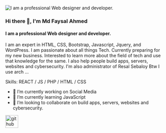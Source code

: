 ![I am a professional Web designer and developer.](https://scontent.fdac138-1.fna.fbcdn.net/v/t39.30808-6/324017424_1470737939996414_2498900154350536328_n.png?_nc_cat=100&ccb=1-7&_nc_sid=e3f864&_nc_eui2=AeHLhIAIM2EEyCS3a3ASkfzlX3McIqmvnoRfcxwiqa-ehHBhu_SBySFMUiCvsr87eLvJTXLcCIKOJOuXHBMA__Yd&_nc_ohc=CIr4ryOvlr4AX_FjHss&tn=0_LpHJaBaiJEFy3v&_nc_ht=scontent.fdac138-1.fna&oh=00_AfBPxj5eZan-YMzoN98UNA5CGZ4Pp59wfw9Lt_lNwoN2gQ&oe=63BBF741)
### Hi there 👋, I'm Md Faysal Ahmed
#### I am a professional Web designer and developer.

I am an expert in HTML, CSS, Bootstrap, Javascript, Jquery, and WordPress. I am passionate about all things Tech. Currently preparing for my new business. Interested to learn more about the field of tech and use that knowledge for the same. I also help people build apps, servers, websites and cybersecurity. I'm also administrator of Resal Sebaloy Btw I use arch ...

Skills: REACT / JS / PHP / HTML / CSS

- 🔭 I’m currently working on Social Media 
- 🌱 I’m currently learning JavaScript 
- 👯 I’m looking to collaborate on build apps, servers, websites and cybersecurity. 


[<img src='https://cdn.jsdelivr.net/npm/simple-icons@3.0.1/icons/github.svg' alt='github' height='40'>](https://github.com/https://github.com/mdfaysal7082/)  

